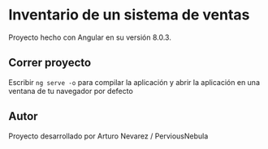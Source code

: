 # Inventario de un sistema de ventas

Proyecto hecho con Angular en su versión 8.0.3.

## Correr proyecto

Escribir `ng serve -o` para compilar la aplicación y abrir la aplicación en una ventana de tu navegador por defecto

## Autor

Proyecto desarrollado por Arturo Nevarez / PerviousNebula
